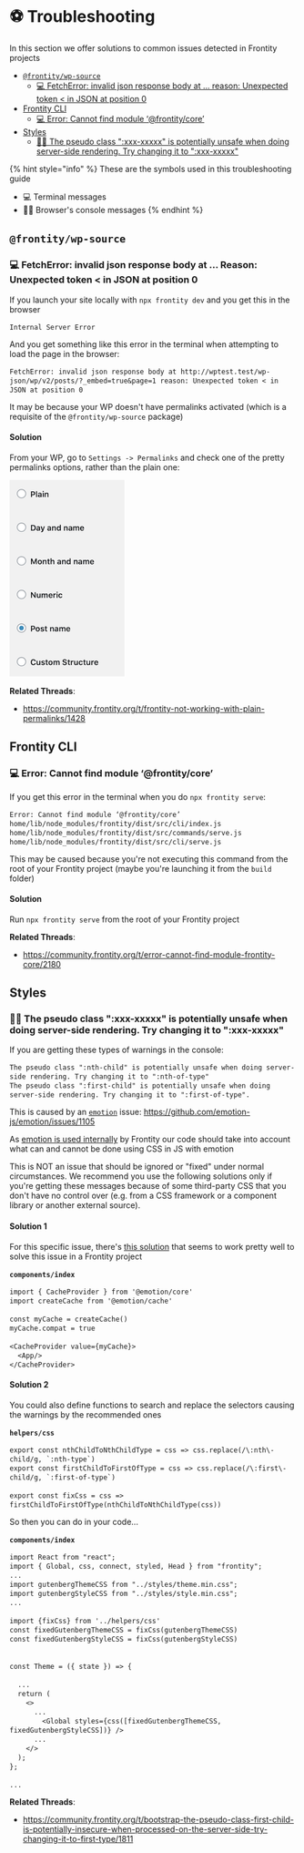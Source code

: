 # ⚽️ Troubleshooting

In this section we offer solutions to common issues detected in Frontity projects

<!-- toc -->

- [`@frontity/wp-source`](#frontity-wp-source)
  - [💻 FetchError: invalid json response body at ... reason: Unexpected token < in JSON at position 0](#fetcherror-invalid-json-response-body-at-reason-unexpected-token-less-than-in-json-at-position-0)
- [Frontity CLI](#frontity-cli)
  - [💻 Error: Cannot find module ‘@frontity/core’](#error-cannot-find-module-frontity-core)
- [Styles](#styles)
  - [👨‍💻 The pseudo class ":xxx-xxxxx" is potentially unsafe when doing server-side rendering. Try changing it to ":xxx-xxxxx"](#the-pseudo-class-xxx-xxxxx-is-potentially-unsafe-when-doing-server-side-rendering-try-changing-it-to-xxx-xxxxx)

<!-- tocstop -->

{% hint style="info" %}
These are the symbols used in this troubleshooting guide

- 💻 Terminal messages
- 👨‍💻 Browser's console messages
{% endhint %}

## `@frontity/wp-source`

### 💻 FetchError: invalid json response body at ... Reason: Unexpected token < in JSON at position 0

If you launch your site locally with `npx frontity dev` and you get this in the browser

```
Internal Server Error
```

And you get something like this error in the terminal when attempting to load the page in the browser:

```
FetchError: invalid json response body at http://wptest.test/wp-json/wp/v2/posts/?_embed=true&page=1 reason: Unexpected token < in JSON at position 0
```

It may be because your WP doesn't have permalinks activated (which is a requisite of the `@frontity/wp-source` package)

#### Solution

From your WP, go to `Settings -> Permalinks` and check one of the pretty permalinks options, rather than the plain one:

![](./.gitbook/assets/wordpress-permalink-setting.png)

**Related Threads**:

- https://community.frontity.org/t/frontity-not-working-with-plain-permalinks/1428

## Frontity CLI

### 💻 Error: Cannot find module ‘@frontity/core’

If you get this error in the terminal when you do `npx frontity serve`:

```
Error: Cannot find module ‘@frontity/core’
home/lib/node_modules/frontity/dist/src/cli/index.js
home/lib/node_modules/frontity/dist/src/commands/serve.js
home/lib/node_modules/frontity/dist/src/cli/serve.js
```

This may be caused because you're not executing this command from the root of your Frontity project (maybe you're launching it from the `build` folder)

#### Solution

Run `npx frontity serve` from the root of your Frontity project

**Related Threads**:

- https://community.frontity.org/t/error-cannot-find-module-frontity-core/2180

## Styles

### 👨‍💻 The pseudo class ":xxx-xxxxx" is potentially unsafe when doing server-side rendering. Try changing it to ":xxx-xxxxx"

If you are getting these types of warnings in the console:

```
The pseudo class ":nth-child" is potentially unsafe when doing server-side rendering. Try changing it to ":nth-of-type"
The pseudo class ":first-child" is potentially unsafe when doing server-side rendering. Try changing it to ":first-of-type".
```

This is caused by an [`emotion`](https://github.com/emotion-js/emotion) issue: https://github.com/emotion-js/emotion/issues/1105

As [emotion is used internally](https://docs.frontity.org/learning-frontity/styles#emotion-documentation) by Frontity our code should take into account what can and cannot be done using CSS in JS with emotion

This is NOT an issue that should be ignored or "fixed" under normal circumstances. We recommend you use the following solutions only if you're getting these messages because of some third-party CSS that you don't have no control over (e.g. from a CSS framework or a component library or another external source).

#### Solution 1

For this specific issue, there's [this solution](https://github.com/emotion-js/emotion/issues/1105#issuecomment-557726922) that seems to work pretty well to solve this issue in a Frontity project

**`components/index`**

```
import { CacheProvider } from '@emotion/core'
import createCache from '@emotion/cache'

const myCache = createCache()
myCache.compat = true

<CacheProvider value={myCache}>
  <App/>
</CacheProvider>
```

#### Solution 2

You could also define functions to search and replace the selectors causing the warnings by the recommended ones

**`helpers/css`**

```
export const nthChildToNthChildType = css => css.replace(/\:nth\-child/g, `:nth-type`)
export const firstChildToFirstOfType = css => css.replace(/\:first\-child/g, `:first-of-type`)

export const fixCss = css => firstChildToFirstOfType(nthChildToNthChildType(css))
```

So then you can do in your code...

**`components/index`**

```
import React from "react";
import { Global, css, connect, styled, Head } from "frontity";
...
import gutenbergThemeCSS from "../styles/theme.min.css";
import gutenbergStyleCSS from "../styles/style.min.css";
...

import {fixCss} from '../helpers/css'
const fixedGutenbergThemeCSS = fixCss(gutenbergThemeCSS)
const fixedGutenbergStyleCSS = fixCss(gutenbergStyleCSS)


const Theme = ({ state }) => {

  ...
  return (
    <>
      ...
        <Global styles={css([fixedGutenbergThemeCSS, fixedGutenbergStyleCSS])} />
      ...
    </>
  );
};

...
```

**Related Threads**:

- https://community.frontity.org/t/bootstrap-the-pseudo-class-first-child-is-potentially-insecure-when-processed-on-the-server-side-try-changing-it-to-first-type/1811
